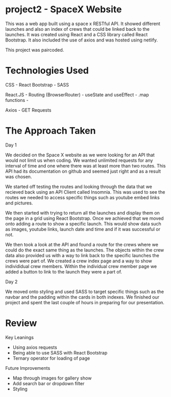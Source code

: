 # project2 - SpaceX Website

This was a web app built using a space x RESTful API. It showed different launches and also an index of crews that could be linked back to the launches. It was created using React and a CSS library called React Bootstrap. It also included the use of axios and was hosted using netlify.

This project was paircoded.

# Technologies Used

  CSS
    - React Bootstrap
    - SASS
  
  React.JS
    - Routing (BrowserRouter)
    - useState and useEffect
    - .map functions
    - 

  Axios
    - GET Requests

# The Approach Taken

  Day 1

  We decided on the Space X website as we were looking for an API that would not limit us when coding. We wanted unlimited requests for any interval of time and one where there was at least more than two routes. This API had its documentation on github and seemed just right and as a result was chosen.

  We started off testing the routes and looking through the data that we recieved back using an API Client called Insomnia. This was used to see the routes we needed to access specific things such as youtube embed links and pictures. 

  We then started with trying to return all the launches and display them on the page in a grid using React Bootstrap. Once we achieved that we moved onto adding a route to show a specific launch. This would show data such as images, youtube links, launch date and time and if it was successful or not.

  We then took a look at the API and found a route for the crews where we could do the exact same thing as the launches. The objects within the crew data also provided us with a way to link back to the specific launches the crews were part of. We created a crew index page and a way to show individidual crew members. Within the individual crew member page we added a button to link to the launch they were a part of.

  Day 2

  We moved onto styling and used SASS to target specific things such as the navbar and the padding within the cards in both indexes. We finished our project and spent the last couple of hours in preparing for our presentation.


# Review
  Key Leanings

  - Using axios requests
  - Being able to use SASS with React Bootstrap
  - Ternary operator for loading of page

  Future Improvements
  
  - Map through images for gallery show
  - Add search bar or dropdown filter
  - Styling

